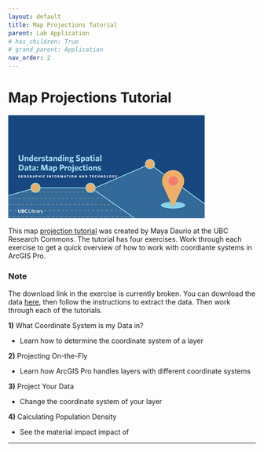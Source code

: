 ```yaml
---
layout: default
title: Map Projections Tutorial
parent: Lab Application
# has_children: True
# grand_parent: Application
nav_order: 2
---
```


# Map Projections Tutorial
<!-- {: .no_toc } -->

<img src="content/images/understanding-spatial-data-map-projections.jpg" width="400">

This map [projection tutorial](https://ubc-library-rc.github.io/map-projections/content/exercises.html) was created by Maya Daurio at the UBC Research Commons.  The tutorial has four exercises.  Work through each exercise to get a quick overview of how to work with coordiante systems in ArcGIS Pro.

### Note
The download link in the exercise is currently broken.  You can download the data [here](https://drive.google.com/file/d/1FKTbqz30RWPxYR9De5zk54yx60mZCU_C/view?usp=sharing), then follow the instructions to extract the data.  Then work through each of the tutorials.

**1)** What Coordinate System is my Data in?
- Learn how to determine the coordinate system of a layer

**2)** Projecting On-the-Fly
- Learn how ArcGIS Pro handles layers with different coordinate systems

**3)** Project Your Data
- Change the coordinate system of your layer

**4)** Calculating Population Density
- See the material impact impact of 

---
